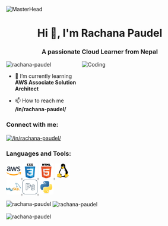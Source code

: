 ![MasterHead](https://media.licdn.com/dms/image/D4E12AQGIcUpV-JrCOA/article-cover_image-shrink_720_1280/0/1700292550046?e=2147483647&v=beta&t=mppsI5cbrYyaV8mW7wfBMubsCXXUd21qYAKLrlzKrAs)



<h1 align="center">Hi 👋, I'm Rachana Paudel</h1>
<h3 align="center">A passionate Cloud Learner from Nepal</h3>
<img align="right" alt="Coding" width="300" height="300" src="https://user-images.githubusercontent.com/74038190/236119160-976a0405-caa7-470c-9356-16d43402ea0a.gif")


<p align="left"> <img src="https://komarev.com/ghpvc/?username=rachana-paudel&label=Profile%20views&color=0e75b6&style=flat" alt="rachana-paudel" /> </p>

- 🌱 I’m currently learning **AWS Associate Solution Architect**

- 📫 How to reach me **/in/rachana-paudel/**

<h3 align="left">Connect with me:</h3>
<p align="left">
<a href="https://linkedin.com/in//in/rachana-paudel/" target="blank"><img align="center" src="[(https://www.linkedin.com/in/rachana-paudel/)](https://www.linkedin.com/in/rachana-paudel/)" alt="/in/rachana-paudel/" height="30" width="40" /></a>
</p>

<h3 align="left">Languages and Tools:</h3>
<p align="left"> <a href="https://aws.amazon.com" target="_blank" rel="noreferrer"> <img src="https://raw.githubusercontent.com/devicons/devicon/master/icons/amazonwebservices/amazonwebservices-original-wordmark.svg" alt="aws" width="40" height="40"/> </a> <a href="https://www.w3schools.com/cpp/" target="_blank" rel="noreferrer"> </a> <a href="https://www.w3schools.com/css/" target="_blank" rel="noreferrer"> <img src="https://raw.githubusercontent.com/devicons/devicon/master/icons/css3/css3-original-wordmark.svg" alt="css3" width="40" height="40"/> </a> <a href="https://www.w3.org/html/" target="_blank" rel="noreferrer"> <img src="https://raw.githubusercontent.com/devicons/devicon/master/icons/html5/html5-original-wordmark.svg" alt="html5" width="40" height="40"/> </a> <a href="https://www.linux.org/" target="_blank" rel="noreferrer"> <img src="https://raw.githubusercontent.com/devicons/devicon/master/icons/linux/linux-original.svg" alt="linux" width="40" height="40"/> </a> <a href="https://www.mysql.com/" target="_blank" rel="noreferrer"> <img src="https://raw.githubusercontent.com/devicons/devicon/master/icons/mysql/mysql-original-wordmark.svg" alt="mysql" width="40" height="40"/> </a> <a href="https://www.photoshop.com/en" target="_blank" rel="noreferrer"> <img src="https://raw.githubusercontent.com/devicons/devicon/master/icons/photoshop/photoshop-line.svg" alt="photoshop" width="40" height="40"/> </a> <a href="https://www.python.org" target="_blank" rel="noreferrer"> <img src="https://raw.githubusercontent.com/devicons/devicon/master/icons/python/python-original.svg" alt="python" width="40" height="40"/> </a> </p>

<p><img align="left" src="https://github-readme-stats.vercel.app/api/top-langs?username=rachana-paudel&show_icons=true&locale=en&layout=compact" alt="rachana-paudel" /></p>

<p>&nbsp;<img align="center" src="https://github-readme-stats.vercel.app/api?username=rachana-paudel&show_icons=true&locale=en" alt="rachana-paudel" /></p>

<p><img align="center" src="https://github-readme-streak-stats.herokuapp.com/?user=rachana-paudel&" alt="rachana-paudel" /></p>
